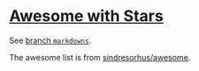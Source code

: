 # [Awesome with Stars](https://github.com/yz89122/awesome-with-stars/tree/markdowns#readme)

See [branch `markdowns`](https://github.com/yz89122/awesome-with-stars/tree/markdowns#readme).

The awesome list is from [sindresorhus/awesome](https://github.com/sindresorhus/awesome#readme).
